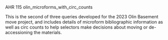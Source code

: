 AHR 115
olin_microforms_with_circ_counts

This is the second of three queries developed for the 2023 Olin Basement move project, and includes details of microform bibliographic information as well as circ counts to help selectors make decisions about moving or de-accessioning the materials. 
